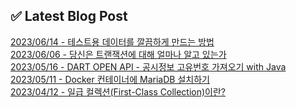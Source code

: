 
## ✅ Latest Blog Post

[2023/06/14 - 테스트용 데이터를 깔끔하게 만드는 방법](https://dkswnkk.tistory.com/701) <br/>
[2023/06/06 - 당신은 트랜잭션에 대해 얼마나 알고 있는가](https://dkswnkk.tistory.com/700) <br/>
[2023/05/16 - DART OPEN API - 공시정보 고유번호 가져오기 with Java](https://dkswnkk.tistory.com/698) <br/>
[2023/05/11 - Docker 컨테이너에 MariaDB 설치하기](https://dkswnkk.tistory.com/697) <br/>
[2023/04/12 - 일급 컬렉션(First-Class Collection)이란?](https://dkswnkk.tistory.com/696) <br/>
